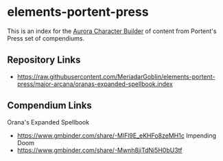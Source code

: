 # elements-portent-press
This is an index for the [Aurora Character Builder](http://www.aurorabuilder.com "Aurora Website") of content from Portent's Press set of compendiums.

## Repository Links
- https://raw.githubusercontent.com/MeriadarGoblin/elements-portent-press/major-arcana/oranas-expanded-spellbook.index

## Compendium Links
Orana's Expanded Spellbook
- https://www.gmbinder.com/share/-MlFl9E_eKHFo8zeMH1c
Impending Doom
- https://www.gmbinder.com/share/-Mwnh8jiTdNi5H0bU3tf
